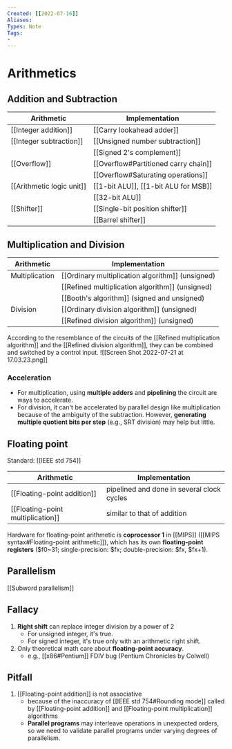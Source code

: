 ```yaml
---
Created: [[2022-07-16]]
Aliases: 
Types: Note
Tags: 
- 
---
```

# Arithmetics
## Addition and Subtraction
| Arithmetic                | Implementation                       |
| ------------------------- | ------------------------------------ |
| [[Integer addition]]      | [[Carry lookahead adder]]           |
| [[Integer subtraction]]   | [[Unsigned number subtraction]]      |
|                           | [[Signed 2's complement]]            |
| [[Overflow]]              | [[Overflow#Partitioned carry chain]] |
|                           | [[Overflow#Saturating operations]]   |
| [[Arithmetic logic unit]] | [[1-bit ALU]], [[1-bit ALU for MSB]] |
|                           | [[32-bit ALU]]                       |
| [[Shifter]]               | [[Single-bit position shifter]]      |
|                           | [[Barrel shifter]]                   |

## Multiplication and Division
| Arithmetic     | Implementation                                   |
| -------------- | ------------------------------------------------ |
| Multiplication | [[Ordinary multiplication algorithm]] (unsigned) |
|                | [[Refined multiplication algorithm]] (unsigned)  |
|                | [[Booth's algorithm]] (signed and unsigned)      |
| Division       | [[Ordinary division algorithm]] (unsigned)       |
|                | [[Refined division algorithm]] (unsigned)        |

According to the resemblance of the circuits of the [[Refined multiplication algorithm]] and the [[Refined division algorithm]], they can be combined and switched by a control input. 
![[Screen Shot 2022-07-21 at 17.03.23.png]]

### Acceleration
- For multiplication, using **multiple adders** and **pipelining** the circuit are ways to accelerate. 
- For division, it can't be accelerated by parallel design like multiplication because of the ambiguity of the subtraction. However, **generating multiple quotient bits per step** (e.g., SRT division) may help but little. 

## Floating point
Standard: [[IEEE std 754]]

| Arithmetic                        | Implementation                              |
| --------------------------------- | ------------------------------------------- |
| [[Floating-point addition]]       |pipelined and done in several clock cycles |
| [[Floating-point multiplication]] | similar to that of addition                                            |

Hardware for floating-point arithmetic is **coprocessor 1** in [[MIPS]] ([[MIPS syntax#Floating-point arithmetic]]), which has its own **floating-point registers** ($f0~31; single-precision: $fx; double-precision: $fx, $fx+1). 

## Parallelism
[[Subword parallelism]]

## Fallacy
1. **Right shift** can replace integer division by a power of 2
   - For unsigned integer, it's true. 
   - For signed integer, it's true only with an arithmetic right shift. 
2. Only theoretical math care about **floating-point accuracy**. 
   - e.g., [[x86#Pentium]] FDIV bug (Pentium Chronicles by Colwell)

## Pitfall
1. [[Floating-point addition]] is not associative
   - because of the inaccuracy of [[IEEE std 754#Rounding mode]] called by [[Floating-point addition]] and [[Floating-point multiplication]] algorithms
   - **Parallel programs** may interleave operations in unexpected orders, so we need to validate parallel programs under varying degrees of parallelism. 
